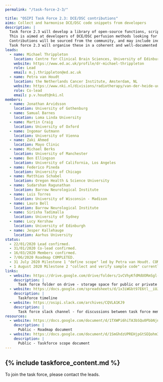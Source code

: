 ```yaml
---
permalink: "/task-force-2-3/"

title: "OSIPI Task Force 2.3: DCE/DSC contributions"
aims: Collect and harmonise DCE/DSC code snippets from developers
description: |
  Task force 2.3 will develop a library of open-source functions, scripts and pipelines for DCE/DSC perfusion imaging analysis. 
  This is aimed at developers of DCE/DSC perfusion methods looking for specific functionality or development templates, or who want to share their own in-house developments with others. 
  Contributions will be sourced from the community, and may include individual functions and more complete pipelines in various programming languages. 
  Task force 2.3 will organise these in a coherent and well-documented library structure as defined by task force 2.1, then identify and develop any missing functionality. 
leads:
  - name: Michael Thrippleton
    location: Centre for Clinical Brain Sciences, University of Edinburgh, UK
    website: https://www.ed.ac.uk/profile/dr-michael-thrippleton
    role: Lead
    email: m.j.thrippleton@ed.ac.uk 
  - name: Petra van Houdt
    location: the Netherlands Cancer Institute, Amsterdam, NL
    website: https://www.nki.nl/divisions/radiotherapy/van-der-heide-uulke-group/
    role: Co-lead
    email: p.v.houdt@nki.nl 
members:
  - name: Jonathan Arvidsson
    location: University of Gothenburg
  - name: Samual Barnes
    location: Loma Linda University
  - name: Martin Craig
    location: University of Oxford
  - name: Ingomar Gutmann
    location: University of Vienna 
  - name: Zaki Ahmed
    location: Mayo Clinic
  - name: Michael Berks
    location: University of Manchester
  - name: Ben Ellingson
    location: University of California, Los Angeles
  - name: Federico Pineda
    location: University of Chicago
  - name: Matthias Schabel
    location: Oregon Health & Science University
  - name: Sudarshan Ragunathan
    location: Barrow Neurological Institute
  - name: Luis Torres
    location: University of Wisconsin - Madison
  - name: Laura Bell
    location: Barrow Neurological Institute
  - name: Sirisha Tadimalla
    location: University of Sydney
  - name: Lucy Kershaw
    location: University of Edinburgh
  - name: Jesper Kallehauge
    location: Aarhus University
status:
  - 22/01/2020 Lead confirmed.
  - 31/01/2020 Co-lead confirmed.
  - 16/03/2020 Members confirmed.
  - 7/06/2020 Roadmap COMPLETED.
  - 31 July 2020 Milestone 1 "define scope" led by Petra van Houdt. COMPLETED.
  - 1 August 2020 Milestone 2 "collect and verify sample code" currently led by Sudarshan Ragunathan. IN-PROGRESS...
links:
  - website: https://drive.google.com/drive/folders/1vCVhyKfdMdUORmSgl-M7Du71qDjsRurc
    description: |
      Task force folder on drive - storage space for public or private documents developed by the task force.        
  - website: https://docs.google.com/spreadsheets/d/1x3iWGbt97E6tl__iUJhiaOyFPIErUOiW2XwQ_QeEnrw/edit?usp=sharing
    description: |
      Taskforce timeline
  - website: https://osipi.slack.com/archives/CQVLA1KJ9
    description: |
      Task force slack channel - for discussions between task force members.
resources:
  - website: https://docs.google.com/document/d/1TXWPi6hiTA3bSQu0PbbNjnlNoVClik53Psp3QkVtvww/edit#bookmark=id.obucmtsk8skv
    description: |
      Public - Roadmap document
  - website: https://docs.google.com/document/d/1SmGhdzUPREHjpGtSEQohmIYz1Fi-XmHm0R8_Qp8xCuI/edit?usp=sharing
    description: |
      Public - Taskforce scope document
---
```


{% include taskforce_content.md %}
---

To join the task force, please contact the leads.
<!--- Please include your task force contents below, free formatting -->
